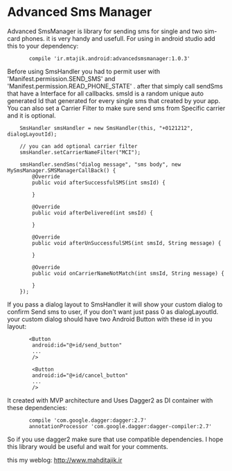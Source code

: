 # Advanced Sms Manager
Advanced SmsManager is library for sending sms for single and two sim-card phones. it is very handy and usefull. 
For using in android studio add this to your dependency:

           compile 'ir.mtajik.android:advancedsmsmanager:1.0.3'                    

    
Before using SmsHandler you had to permit user with 'Manifest.permission.SEND_SMS' and 'Manifest.permission.READ_PHONE_STATE' . 
after that simply call sendSms that have a Interface for all callbacks. smsId is a random unique auto generated Id that generated for every single sms that created by your app.
You can also set a Carrier Filter to make sure send sms from Specific carrier and it is optional.         

        SmsHandler smsHandler = new SmsHandler(this, "+0121212", dialogLayoutId);
        
        // you can add optional carrier filter
        smsHandler.setCarrierNameFilter("MCI");
        
        smsHandler.sendSms("dialog message", "sms body", new MySmsManager.SMSManagerCallBack() {
            @Override
            public void afterSuccessfulSMS(int smsId) {
                
            }

            @Override
            public void afterDelivered(int smsId) {

            }

            @Override
            public void afterUnSuccessfulSMS(int smsId, String message) {

            }

            @Override
            public void onCarrierNameNotMatch(int smsId, String message) {

            }
        });

If you pass a dialog layout to SmsHandler it will show your custom dialog to confirm Send sms to user, if you don't want just pass 0 as dialogLayoutId. your custom dialog should have two Android Button with these id in you layout:

    
           <Button
            android:id="@+id/send_button"
            ...
            />        
            
            <Button
            android:id="@+id/cancel_button"
            ...
            />        
           
It created with MVP architecture and Uses Dagger2 as DI container with these dependencies:

           compile 'com.google.dagger:dagger:2.7'
           annotationProcessor 'com.google.dagger:dagger-compiler:2.7'
           
So if you use dagger2 make sure that use compatible dependencies. I hope this library would be useful and wait for your comments.

this my weblog: http://www.mahditajik.ir
